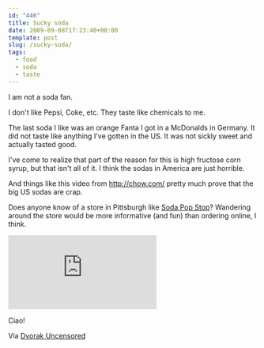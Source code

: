 ```yaml
---
id: "446"
title: Sucky soda
date: 2009-09-08T17:23:40+00:00
template: post
slug: /sucky-soda/
tags:
  - food
  - soda
  - taste
---
```


I am not a soda fan.

I don't like Pepsi, Coke, etc. They taste like chemicals to me.

The last soda I like was an orange Fanta I got in a McDonalds in Germany. It
did not taste like anything I've gotten in the US. It was not sickly sweet and
actually tasted good.

I've come to realize that part of the reason for this is high fructose corn
syrup, but that isn't all of it. I think the sodas in America are just
horrible.

And things like this video from <http://chow.com/> pretty much prove that the
big US sodas are crap.<!-- more -->

Does anyone know of a store in Pittsburgh like
[Soda Pop Stop](http://www.sodapopstop.com/)? Wandering around the store would
be more informative (and fun) than ordering online, I think.

<iframe src="https://www.youtube.com/embed/gPbh6Ru7VVM" frameborder="0" allow="autoplay; encrypted-media" allowfullscreen></iframe>

Ciao!

Via
<a href="http://www.dvorak.org/blog/2009/08/30/indictment-of-coke-pepsi-and-big-business-an-incredible-video/">Dvorak
Uncensored</a>
